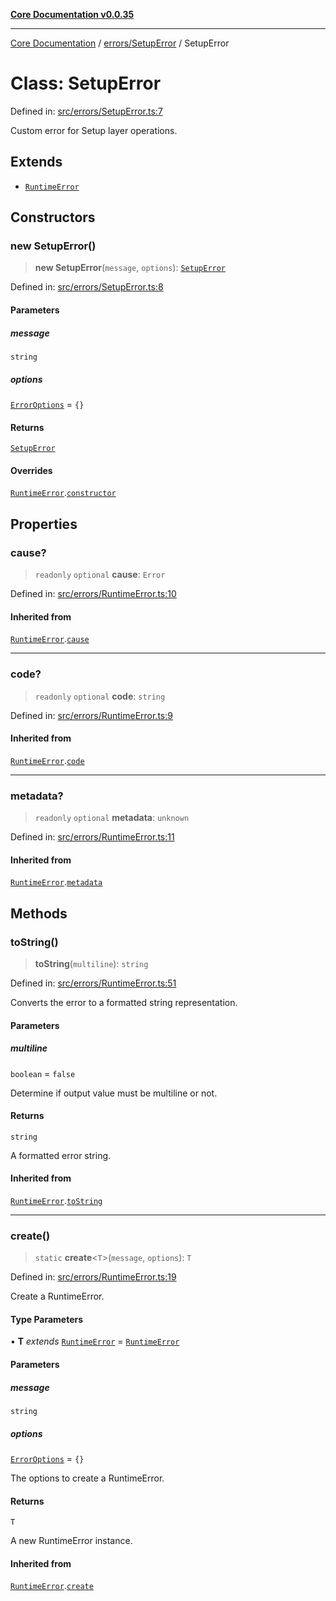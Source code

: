 [**Core Documentation v0.0.35**](../../../README.md)

***

[Core Documentation](../../../modules.md) / [errors/SetupError](../README.md) / SetupError

# Class: SetupError

Defined in: [src/errors/SetupError.ts:7](https://github.com/stonemjs/core/blob/c9d95b58ccfb8efcaba0bed7bbf19084836cc28d/src/errors/SetupError.ts#L7)

Custom error for Setup layer operations.

## Extends

- [`RuntimeError`](../../RuntimeError/classes/RuntimeError.md)

## Constructors

### new SetupError()

> **new SetupError**(`message`, `options`): [`SetupError`](SetupError.md)

Defined in: [src/errors/SetupError.ts:8](https://github.com/stonemjs/core/blob/c9d95b58ccfb8efcaba0bed7bbf19084836cc28d/src/errors/SetupError.ts#L8)

#### Parameters

##### message

`string`

##### options

[`ErrorOptions`](../../../definitions/interfaces/ErrorOptions.md) = `{}`

#### Returns

[`SetupError`](SetupError.md)

#### Overrides

[`RuntimeError`](../../RuntimeError/classes/RuntimeError.md).[`constructor`](../../RuntimeError/classes/RuntimeError.md#constructors)

## Properties

### cause?

> `readonly` `optional` **cause**: `Error`

Defined in: [src/errors/RuntimeError.ts:10](https://github.com/stonemjs/core/blob/c9d95b58ccfb8efcaba0bed7bbf19084836cc28d/src/errors/RuntimeError.ts#L10)

#### Inherited from

[`RuntimeError`](../../RuntimeError/classes/RuntimeError.md).[`cause`](../../RuntimeError/classes/RuntimeError.md#cause)

***

### code?

> `readonly` `optional` **code**: `string`

Defined in: [src/errors/RuntimeError.ts:9](https://github.com/stonemjs/core/blob/c9d95b58ccfb8efcaba0bed7bbf19084836cc28d/src/errors/RuntimeError.ts#L9)

#### Inherited from

[`RuntimeError`](../../RuntimeError/classes/RuntimeError.md).[`code`](../../RuntimeError/classes/RuntimeError.md#code)

***

### metadata?

> `readonly` `optional` **metadata**: `unknown`

Defined in: [src/errors/RuntimeError.ts:11](https://github.com/stonemjs/core/blob/c9d95b58ccfb8efcaba0bed7bbf19084836cc28d/src/errors/RuntimeError.ts#L11)

#### Inherited from

[`RuntimeError`](../../RuntimeError/classes/RuntimeError.md).[`metadata`](../../RuntimeError/classes/RuntimeError.md#metadata)

## Methods

### toString()

> **toString**(`multiline`): `string`

Defined in: [src/errors/RuntimeError.ts:51](https://github.com/stonemjs/core/blob/c9d95b58ccfb8efcaba0bed7bbf19084836cc28d/src/errors/RuntimeError.ts#L51)

Converts the error to a formatted string representation.

#### Parameters

##### multiline

`boolean` = `false`

Determine if output value must be multiline or not.

#### Returns

`string`

A formatted error string.

#### Inherited from

[`RuntimeError`](../../RuntimeError/classes/RuntimeError.md).[`toString`](../../RuntimeError/classes/RuntimeError.md#tostring)

***

### create()

> `static` **create**\<`T`\>(`message`, `options`): `T`

Defined in: [src/errors/RuntimeError.ts:19](https://github.com/stonemjs/core/blob/c9d95b58ccfb8efcaba0bed7bbf19084836cc28d/src/errors/RuntimeError.ts#L19)

Create a RuntimeError.

#### Type Parameters

• **T** *extends* [`RuntimeError`](../../RuntimeError/classes/RuntimeError.md) = [`RuntimeError`](../../RuntimeError/classes/RuntimeError.md)

#### Parameters

##### message

`string`

##### options

[`ErrorOptions`](../../../definitions/interfaces/ErrorOptions.md) = `{}`

The options to create a RuntimeError.

#### Returns

`T`

A new RuntimeError instance.

#### Inherited from

[`RuntimeError`](../../RuntimeError/classes/RuntimeError.md).[`create`](../../RuntimeError/classes/RuntimeError.md#create)
